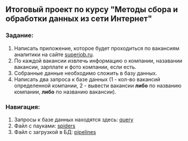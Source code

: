 ## Итоговый проект по курсу "Методы сбора и обработки данных из сети Интернет"
### Задание:
1. Написать приложение, которое будет проходиться по вакансиям аналитики на сайте  [superjob.ru](https://www.superjob.ru/).
2. По каждой вакансии извлечь информацию о компании, назавании вакансии, зарплате и фото компании, если есть.
3. Собранные данные необходимо сложить в базу данных.
4. Написать два запроса к базе данных (1 - кол-во вакансий определенной компании, 2 - вывести вакансии **либо** по названию компании, **либо** по названию вакансии).

### Навигация:
1. Запросы к базе данных находятся здесь: [query](https://github.com/dunklenichts/Parsing-Internet/blob/main/Project/Scrapy-MongoDB/Запросы%20к%20БД.pdf)
2. Файл с пауками: [spiders](https://github.com/dunklenichts/Parsing-Internet/tree/main/Project/Scrapy-MongoDB/job_parser/spiders)
3. Файл с загрузкой в БД: [pipelines](https://github.com/dunklenichts/Parsing-Internet/blob/main/Project/Scrapy-MongoDB/job_parser/pipelines.py)
